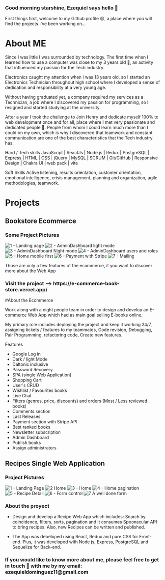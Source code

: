 ### Good morning starshine, Ezequiel says hello 👋

First things first, welcome to my Github profile 😄, a place where you will find the projects I've been working on...

# About ME

Since I was little I was surrounded by technology. The first time when I learned how to use a computer was close to my 3 years old 🌱, an activity that influenced my passion for the Tech industry.

Electronics caught my attention when I was 13 years old, so I started an Electronics Technician throughout high school where I developed a sense of dedication and responsibility at a very young age.

Without having graduated yet, a company required my services as a Technician, a job where I discovered my passion for programming, so I resigned and started studying at the university.

After a year I took the challenge to Join Henry and dedicate myself 100% to web development once and for all, place where I met very passionate and dedicated people 👯. People from whom I could learn much more than I could on my own, which is why I discovered that teamwork and constant communication are one of the best characteristics that the Tech industry has.

Hard / Tech skills
JavaScript | ReactJs | Node.js | Redux | PostgreSQL | Express | HTML | CSS | jQuery | MySQL | SCRUM | Git/GitHub | Responsive Design | Chakra UI | web pack | vite

Soft Skills
Active listening, results orientation, customer orientation, emotional intelligence, crisis management, planning and organization, agile methodologies, teamwork.

# Projects

<h2>Bookstore Ecommerce</h2>

<h3>Some Project Pictures</h3>

![1 - Landing page](https://user-images.githubusercontent.com/76882183/184923329-b2d61c56-ef58-46ba-b0cc-c3c67c2daa9e.jpeg)
![2 - AdminDashboard light mode](https://user-images.githubusercontent.com/76882183/184923334-dba4a20a-7e34-422a-a67f-077095e2c71e.jpeg)
![3 - AdminDashboard Night mode](https://user-images.githubusercontent.com/76882183/184923336-3d725eb6-af81-4dd9-8d38-b113e83b38d3.jpeg)
![4 - AdminDashboard users and roles](https://user-images.githubusercontent.com/76882183/184923338-001264c6-b791-4352-8ae0-b0be0330664a.jpeg)
![5 - Home mobile first](https://user-images.githubusercontent.com/76882183/184923340-4c2d848d-dfd6-44aa-b979-9d379681b305.jpeg)
![6 - Payment with Stripe](https://user-images.githubusercontent.com/76882183/184923341-09c6d2a1-215c-4466-b8b5-c951f9c4df31.jpeg)
![7 - Mailing](https://user-images.githubusercontent.com/76882183/184923343-7278196c-be37-4cc6-a5c4-eeac66feeff2.jpeg)


Those are only a few features of the ecommerce, if you want to discover more about the Web App
<h3>Visit the project --> <a>https://e-commerce-book-store.vercel.app/</a></h3>

#About the Ecommerce

Work along with a eight people team in order to design and develop an E-commerce Web App which had as main goal selling E-books online.

My primary role includes deploying the project and keep it working 24/7, assigning tickets / features to my teammates, Code revision, Debugging, Pair Programming, refactoring code, Create new features.

Features
 * Google Log in
 * Dark / light Mode
 * Daltonic inclusive
 * Password Recovery
 * SPA (single Web Application)
 * Shopping Cart
 * User's CRUD
 * Wishlist / Favourites books
 * Live Chat
 * Filters (genres, price, discounts) and orders (Most / Less reviewed books)
 * Comments section
 * Last Releases
 * Payment section with Stripe API
 * Best ranked books
 * Newsletter subscription
 * Admin Dashboard
 * Publish books
 * Assign administrators





<h2>Recipes Single Web Application</h2>
<h3>Project Pictures</h3>

![1 - Landing Page](https://user-images.githubusercontent.com/76882183/184916000-8a94d896-436e-4812-b3ac-658b870bfa58.jpeg)
![2 Home](https://user-images.githubusercontent.com/76882183/184916008-3a5c99bc-c698-46d6-a8a2-f6440d41ec11.jpeg)
![3 - Home](https://user-images.githubusercontent.com/76882183/184916012-6158432b-0315-47a6-a184-2704c531fbb0.jpeg)
![4 - Home pagination](https://user-images.githubusercontent.com/76882183/184916017-a883335e-abbc-4fcf-b106-7e02fa3b8e20.jpeg)
![5 - Recipe Detail](https://user-images.githubusercontent.com/76882183/184916020-1ded4b13-db52-4873-9fdc-4078602a97ba.jpeg)
![6 - Form control](https://user-images.githubusercontent.com/76882183/184916025-68888666-f12f-4d60-8d8f-3387415b93d7.jpeg)
![7 A well done form](https://user-images.githubusercontent.com/76882183/184916028-c955b060-d5d6-4f2a-a9d5-c2252f7d5dfa.jpeg)

<h3>About the proyect</h3>

* Design and develop a Recipe Web App which includes: Search by coincidence, filters, sorts, pagination and it consumes Spoonacular API to bring recipes. Also, new Recipes can be written and published.

* The App was debeloped using React, Redux and pure CSS for Front-end. Plus, it was developed with Node js, Express, PostgreSQL and Sequelize for Back-end.



<h3>If you would like to know more about me, please feel free to get in touch 💬 with me by my email: ezequieldominguez11@gmail.com</h3>

<!--
**Cocahuana/cocahuana** is a ✨ _special_ ✨ repository because its `README.md` (this file) appears on your GitHub profile.

Here are some ideas to get you started:

- 🔭 I’m currently working on ...
- 🌱 I’m currently learning ...
- 👯 I’m looking to collaborate on ...
- 🤔 I’m looking for help with ...
- 💬 Ask me about ...
- 📫 How to reach me: ...
- 😄 Pronouns: ...
- ⚡ Fun fact: ...
-->

